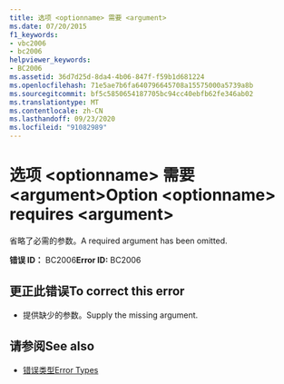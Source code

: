 ```yaml
---
title: 选项 <optionname> 需要 <argument>
ms.date: 07/20/2015
f1_keywords:
- vbc2006
- bc2006
helpviewer_keywords:
- BC2006
ms.assetid: 36d7d25d-8da4-4b06-847f-f59b1d681224
ms.openlocfilehash: 71e5ae7b6fa640796645708a15575000a5739a8b
ms.sourcegitcommit: bf5c5850654187705bc94cc40ebfb62fe346ab02
ms.translationtype: MT
ms.contentlocale: zh-CN
ms.lasthandoff: 09/23/2020
ms.locfileid: "91082989"
---
```

# <a name="option-optionname-requires-argument"></a><span data-ttu-id="782f1-102">选项 \<optionname> 需要 \<argument></span><span class="sxs-lookup"><span data-stu-id="782f1-102">Option \<optionname> requires \<argument></span></span>

<span data-ttu-id="782f1-103">省略了必需的参数。</span><span class="sxs-lookup"><span data-stu-id="782f1-103">A required argument has been omitted.</span></span>  
  
 <span data-ttu-id="782f1-104">**错误 ID：** BC2006</span><span class="sxs-lookup"><span data-stu-id="782f1-104">**Error ID:** BC2006</span></span>  
  
## <a name="to-correct-this-error"></a><span data-ttu-id="782f1-105">更正此错误</span><span class="sxs-lookup"><span data-stu-id="782f1-105">To correct this error</span></span>  
  
- <span data-ttu-id="782f1-106">提供缺少的参数。</span><span class="sxs-lookup"><span data-stu-id="782f1-106">Supply the missing argument.</span></span>  
  
## <a name="see-also"></a><span data-ttu-id="782f1-107">请参阅</span><span class="sxs-lookup"><span data-stu-id="782f1-107">See also</span></span>

- [<span data-ttu-id="782f1-108">错误类型</span><span class="sxs-lookup"><span data-stu-id="782f1-108">Error Types</span></span>](../programming-guide/language-features/error-types.md)
